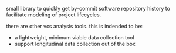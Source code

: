 small library to quickly get by-commit software repository history to facilitate modeling of project lifecycles.

there are other vcs analysis tools. this is indended to be:
- a lightweight, minimum viable data collection tool 
- support longitudinal data collection out of the box 